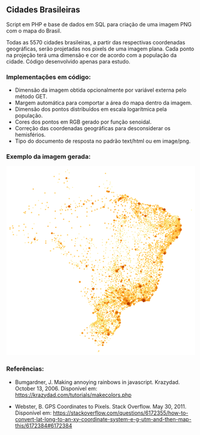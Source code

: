 ## Cidades Brasileiras

Script em PHP e base de dados em SQL para criação de uma imagem PNG com o mapa do Brasil.

Todas as 5570 cidades brasileiras, a partir das respectivas coordenadas geográficas, serão projetadas nos pixels de uma imagem plana. Cada ponto na projeção terá uma dimensão e cor de acordo com a população da cidade. Código desenvolvido apenas para estudo.

### Implementações em código:

- Dimensão da imagem obtida opcionalmente por variável externa pelo método GET.
- Margem automática para comportar a área do mapa dentro da imagem.
- Dimensão dos pontos distribuídos em escala logarítmica pela população.
- Cores dos pontos em RGB gerado por função senoidal.
- Correção das coordenadas geográficas para desconsiderar os hemisférios.
- Tipo do documento de resposta no padrão text/html ou em image/png.

### Exemplo da imagem gerada:

![Mapa do Brasil](img/brasil.png?raw=true)

### Referências:

- Bumgardner, J. Making annoying rainbows in javascript. Krazydad. October 13, 2006. Disponível em: <https://krazydad.com/tutorials/makecolors.php>

- Webster, B. GPS Coordinates to Pixels. Stack Overflow. May 30, 2011. Disponível em: <https://stackoverflow.com/questions/6172355/how-to-convert-lat-long-to-an-xy-coordinate-system-e-g-utm-and-then-map-this/6172384#6172384>
